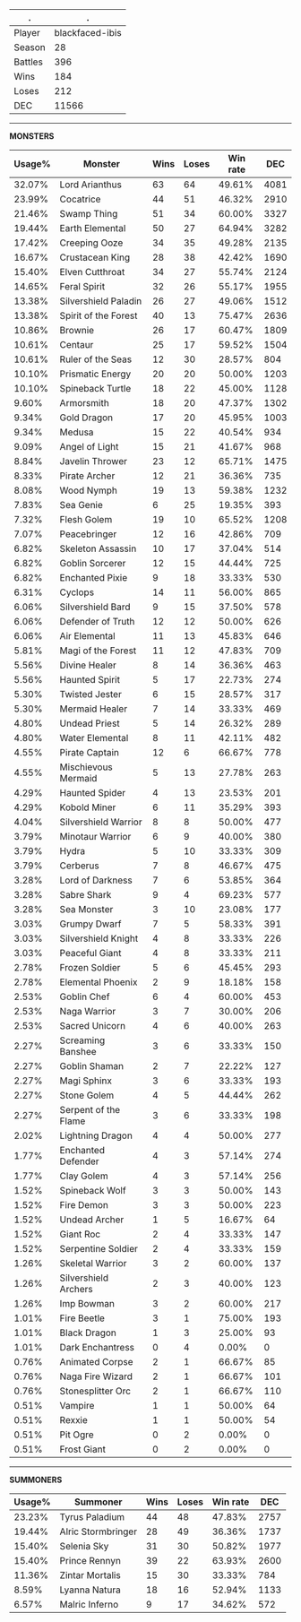 .|.
|-|-
Player|blackfaced-ibis
Season|28
Battles|396
Wins|184
Loses|212
DEC|11566

---
**MONSTERS**

Usage%|Monster|Wins|Loses|Win rate|DEC|
-|-|-|-|-|-|
32.07%|Lord Arianthus|63|64|49.61%|4081|
23.99%|Cocatrice|44|51|46.32%|2910|
21.46%|Swamp Thing|51|34|60.00%|3327|
19.44%|Earth Elemental|50|27|64.94%|3282|
17.42%|Creeping Ooze|34|35|49.28%|2135|
16.67%|Crustacean King|28|38|42.42%|1690|
15.40%|Elven Cutthroat|34|27|55.74%|2124|
14.65%|Feral Spirit|32|26|55.17%|1955|
13.38%|Silvershield Paladin|26|27|49.06%|1512|
13.38%|Spirit of the Forest|40|13|75.47%|2636|
10.86%|Brownie|26|17|60.47%|1809|
10.61%|Centaur|25|17|59.52%|1504|
10.61%|Ruler of the Seas|12|30|28.57%|804|
10.10%|Prismatic Energy|20|20|50.00%|1203|
10.10%|Spineback Turtle|18|22|45.00%|1128|
9.60%|Armorsmith|18|20|47.37%|1302|
9.34%|Gold Dragon|17|20|45.95%|1003|
9.34%|Medusa|15|22|40.54%|934|
9.09%|Angel of Light|15|21|41.67%|968|
8.84%|Javelin Thrower|23|12|65.71%|1475|
8.33%|Pirate Archer|12|21|36.36%|735|
8.08%|Wood Nymph|19|13|59.38%|1232|
7.83%|Sea Genie|6|25|19.35%|393|
7.32%|Flesh Golem|19|10|65.52%|1208|
7.07%|Peacebringer|12|16|42.86%|709|
6.82%|Skeleton Assassin|10|17|37.04%|514|
6.82%|Goblin Sorcerer|12|15|44.44%|725|
6.82%|Enchanted Pixie|9|18|33.33%|530|
6.31%|Cyclops|14|11|56.00%|865|
6.06%|Silvershield Bard|9|15|37.50%|578|
6.06%|Defender of Truth|12|12|50.00%|626|
6.06%|Air Elemental|11|13|45.83%|646|
5.81%|Magi of the Forest|11|12|47.83%|709|
5.56%|Divine Healer|8|14|36.36%|463|
5.56%|Haunted Spirit|5|17|22.73%|274|
5.30%|Twisted Jester|6|15|28.57%|317|
5.30%|Mermaid Healer|7|14|33.33%|469|
4.80%|Undead Priest|5|14|26.32%|289|
4.80%|Water Elemental|8|11|42.11%|482|
4.55%|Pirate Captain|12|6|66.67%|778|
4.55%|Mischievous Mermaid|5|13|27.78%|263|
4.29%|Haunted Spider|4|13|23.53%|201|
4.29%|Kobold Miner|6|11|35.29%|393|
4.04%|Silvershield Warrior|8|8|50.00%|477|
3.79%|Minotaur Warrior|6|9|40.00%|380|
3.79%|Hydra|5|10|33.33%|309|
3.79%|Cerberus|7|8|46.67%|475|
3.28%|Lord of Darkness|7|6|53.85%|364|
3.28%|Sabre Shark|9|4|69.23%|577|
3.28%|Sea Monster|3|10|23.08%|177|
3.03%|Grumpy Dwarf|7|5|58.33%|391|
3.03%|Silvershield Knight|4|8|33.33%|226|
3.03%|Peaceful Giant|4|8|33.33%|211|
2.78%|Frozen Soldier|5|6|45.45%|293|
2.78%|Elemental Phoenix|2|9|18.18%|158|
2.53%|Goblin Chef|6|4|60.00%|453|
2.53%|Naga Warrior|3|7|30.00%|206|
2.53%|Sacred Unicorn|4|6|40.00%|263|
2.27%|Screaming Banshee|3|6|33.33%|150|
2.27%|Goblin Shaman|2|7|22.22%|127|
2.27%|Magi Sphinx|3|6|33.33%|193|
2.27%|Stone Golem|4|5|44.44%|262|
2.27%|Serpent of the Flame|3|6|33.33%|198|
2.02%|Lightning Dragon|4|4|50.00%|277|
1.77%|Enchanted Defender|4|3|57.14%|274|
1.77%|Clay Golem|4|3|57.14%|256|
1.52%|Spineback Wolf|3|3|50.00%|143|
1.52%|Fire Demon|3|3|50.00%|223|
1.52%|Undead Archer|1|5|16.67%|64|
1.52%|Giant Roc|2|4|33.33%|147|
1.52%|Serpentine Soldier|2|4|33.33%|159|
1.26%|Skeletal Warrior|3|2|60.00%|137|
1.26%|Silvershield Archers|2|3|40.00%|123|
1.26%|Imp Bowman|3|2|60.00%|217|
1.01%|Fire Beetle|3|1|75.00%|193|
1.01%|Black Dragon|1|3|25.00%|93|
1.01%|Dark Enchantress|0|4|0.00%|0|
0.76%|Animated Corpse|2|1|66.67%|85|
0.76%|Naga Fire Wizard|2|1|66.67%|101|
0.76%|Stonesplitter Orc|2|1|66.67%|110|
0.51%|Vampire|1|1|50.00%|64|
0.51%|Rexxie|1|1|50.00%|54|
0.51%|Pit Ogre|0|2|0.00%|0|
0.51%|Frost Giant|0|2|0.00%|0|

---
**SUMMONERS**

Usage%|Summoner|Wins|Loses|Win rate|DEC|
-|-|-|-|-|-|
23.23%|Tyrus Paladium|44|48|47.83%|2757|
19.44%|Alric Stormbringer|28|49|36.36%|1737|
15.40%|Selenia Sky|31|30|50.82%|1977|
15.40%|Prince Rennyn|39|22|63.93%|2600|
11.36%|Zintar Mortalis|15|30|33.33%|784|
8.59%|Lyanna Natura|18|16|52.94%|1133|
6.57%|Malric Inferno|9|17|34.62%|572|
